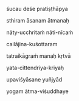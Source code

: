 śucau deśe pratiṣṭhāpya

sthiram āsanam ātmanaḥ

nāty-ucchritaṁ nāti-nīcaṁ

cailājina-kuśottaram

tatraikāgraṁ manaḥ kṛtvā

yata-cittendriya-kriyaḥ

upaviśyāsane yuñjyād

yogam ātma-viśuddhaye